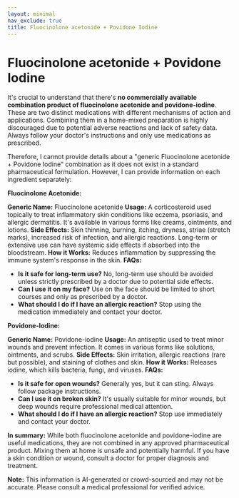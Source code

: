 ```yaml
---
layout: minimal
nav_exclude: true
title: Fluocinolone acetonide + Povidone Iodine
---
```


# Fluocinolone acetonide + Povidone Iodine

It's crucial to understand that there's **no commercially available combination product of fluocinolone acetonide and povidone-iodine**.  These are two distinct medications with different mechanisms of action and applications.  Combining them in a home-mixed preparation is highly discouraged due to potential adverse reactions and lack of safety data.  Always follow your doctor's instructions and only use medications as prescribed.

Therefore, I cannot provide details about a "generic Fluocinolone acetonide + Povidone Iodine" combination as it does not exist in a standard pharmaceutical formulation.  However, I can provide information on each ingredient separately:


**Fluocinolone Acetonide:**

**Generic Name:** Fluocinolone acetonide
**Usage:**  A corticosteroid used topically to treat inflammatory skin conditions like eczema, psoriasis, and allergic dermatitis.  It's available in various forms like creams, ointments, and lotions.
**Side Effects:**  Skin thinning, burning, itching, dryness, striae (stretch marks), increased risk of infection, and allergic reactions.  Long-term or extensive use can have systemic side effects if absorbed into the bloodstream.
**How it Works:**  Reduces inflammation by suppressing the immune system's response in the skin.
**FAQs:**
* **Is it safe for long-term use?** No, long-term use should be avoided unless strictly prescribed by a doctor due to potential side effects.
* **Can I use it on my face?**  Use on the face should be limited to short courses and only as prescribed by a doctor.
* **What should I do if I have an allergic reaction?** Stop using the medication immediately and contact your doctor.


**Povidone-Iodine:**

**Generic Name:** Povidone-iodine
**Usage:** An antiseptic used to treat minor wounds and prevent infection. It comes in various forms like solutions, ointments, and scrubs.
**Side Effects:** Skin irritation, allergic reactions (rare but possible), and staining of clothes and skin.
**How it Works:** Releases iodine, which kills bacteria, fungi, and viruses.
**FAQs:**
* **Is it safe for open wounds?** Generally yes, but it can sting.  Always follow package instructions.
* **Can I use it on broken skin?** It's usually suitable for minor wounds, but deep wounds require professional medical attention.
* **What should I do if I have an allergic reaction?** Stop use immediately and contact your doctor.


**In summary:** While both fluocinolone acetonide and povidone-iodine are useful medications, they are not combined in any approved pharmaceutical product. Mixing them at home is unsafe and potentially harmful. If you have a skin condition or wound, consult a doctor for proper diagnosis and treatment.


**Note:** This information is AI-generated or crowd-sourced and may not be accurate. Please consult a medical professional for verified advice.
